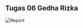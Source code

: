 
## Tugas 06 Gedha Rizka





![Report](https://file.notion.so/f/f/80b5d8e9-09e1-4725-ba60-213f5972856d/7865292c-f458-4069-92d0-f4e04b914f36/Screenshot_2023-10-20_085506_rakamin.png?id=5b081675-88e5-4de2-b671-9dedbb51d4b9&table=block&spaceId=80b5d8e9-09e1-4725-ba60-213f5972856d&expirationTimestamp=1697860800000&signature=0SwFzbo9iECp2PDUFPswdOBTIFrFw7eIxdkumUMuX28&downloadName=Screenshot+2023-10-20+085506_rakamin.png)

